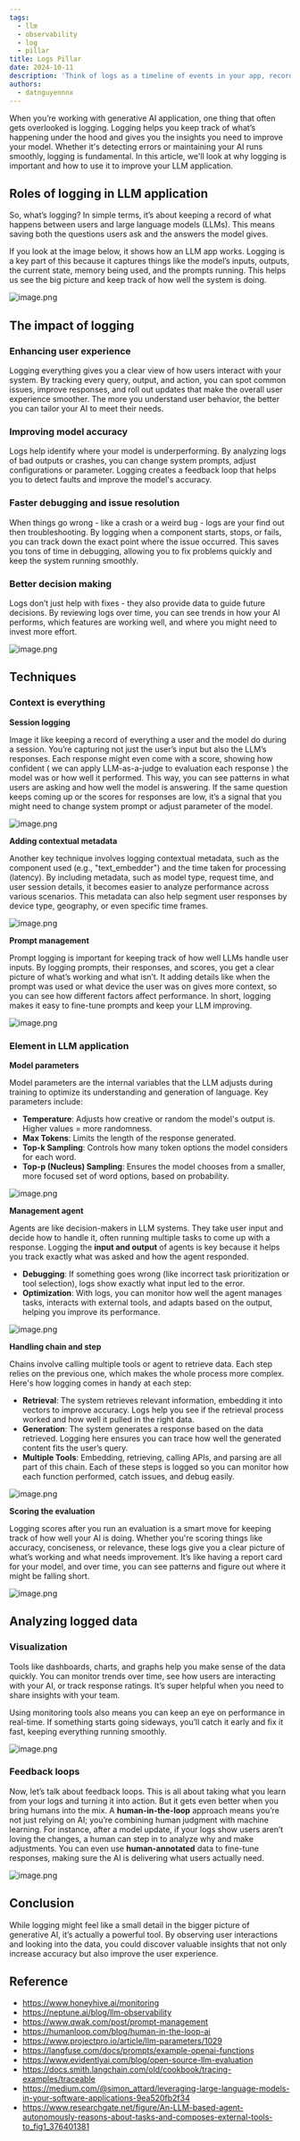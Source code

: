 ```yaml
---
tags:
  - llm
  - observability
  - log
  - pillar
title: Logs Pillar
date: 2024-10-11
description: 'Think of logs as a timeline of events in your app, recording every action or issue so you can easily track what’s happening behind the scenes.'
authors:
  - datnguyennnx
---
```



When you’re working with generative AI application, one thing that often gets overlooked is logging. Logging helps you keep track of what’s happening under the hood and gives you the insights you need to improve your model. Whether it's detecting errors or maintaining your AI runs smoothly, logging is fundamental. In this article, we'll look at why logging is important and how to use it to improve your LLM application.

## Roles of logging in LLM application

So, what’s logging? In simple terms, it’s about keeping a record of what happens between users and large language models (LLMs). This means saving both the questions users ask and the answers the model gives.

If you look at the image below, it shows how an LLM app works. Logging is a key part of this because it captures things like the model’s inputs, outputs, the current state, memory being used, and the prompts running. This helps us see the big picture and keep track of how well the system is doing.

![image.png](assets/logs-pillar-sample-rag-system.webp)

## The impact of logging

### Enhancing user experience

Logging everything gives you a clear view of how users interact with your system. By tracking every query, output, and action, you can spot common issues, improve responses, and roll out updates that make the overall user experience smoother. The more you understand user behavior, the better you can tailor your AI to meet their needs.

### Improving model accuracy

Logs help identify where your model is underperforming. By analyzing logs of bad outputs or crashes, you can change system prompts, adjust configurations or parameter. Logging creates a feedback loop that helps you to detect faults and improve the model's accuracy.

### Faster debugging and issue resolution

When things go wrong - like a crash or a weird bug - logs are your find out then troubleshooting. By logging when a component starts, stops, or fails, you can track down the exact point where the issue occurred. This saves you tons of time in debugging, allowing you to fix problems quickly and keep the system running smoothly.

### Better decision making

Logs don’t just help with fixes - they also provide data to guide future decisions. By reviewing logs over time, you can see trends in how your AI performs, which features are working well, and where you might need to invest more effort. 

![image.png](assets/logs-pillar-sample-view-dashboard.webp)

## Techniques

### Context is everything

**Session logging**

Image it like keeping a record of everything a user and the model do during a session. You’re capturing not just the user’s input but also the LLM’s responses. Each response might even come with a score, showing how confident ( we can apply LLM-as-a-judge to evaluation each response ) the model was or how well it performed. This way, you can see patterns in what users are asking and how well the model is answering. If the same question keeps coming up or the scores for responses are low, it’s a signal that you might need to change system prompt or adjust parameter of the model.

![image.png](assets/logs-pillar-session.webp)

**Adding contextual metadata**

Another key technique involves logging contextual metadata, such as the component used (e.g., "text_embedder") and the time taken for processing (latency). By including metadata, such as model type, request time, and user session details, it becomes easier to analyze performance across various scenarios. This metadata can also help segment user responses by device type, geography, or even specific time frames.

![image.png](assets/logs-pillar-metadata-context.webp)

**Prompt management**

Prompt logging is important for keeping track of how well LLMs handle user inputs. By logging prompts, their responses, and scores, you get a clear picture of what’s working and what isn’t. It adding details like when the prompt was used or what device the user was on gives more context, so you can see how different factors affect performance. In short, logging makes it easy to fine-tune prompts and keep your LLM improving.

![image.png](assets/logs-pillar-prompt-management.webp)

### Element in LLM application

**Model parameters**

Model parameters are the internal variables that the LLM adjusts during training to optimize its understanding and generation of language. Key parameters include:

- **Temperature**: Adjusts how creative or random the model's output is. Higher values = more randomness.
- **Max Tokens**: Limits the length of the response generated.
- **Top-k Sampling**: Controls how many token options the model considers for each word.
- **Top-p (Nucleus) Sampling**: Ensures the model chooses from a smaller, more focused set of word options, based on probability.

![image.png](assets/logs-pillar-llm-parameters.webp)

**Management agent** 

Agents are like decision-makers in LLM systems. They take user input and decide how to handle it, often running multiple tasks to come up with a response. Logging the **input and output** of agents is key because it helps you track exactly what was asked and how the agent responded. 

- **Debugging**: If something goes wrong (like incorrect task prioritization or tool selection), logs show exactly what input led to the error.
- **Optimization**: With logs, you can monitor how well the agent manages tasks, interacts with external tools, and adapts based on the output, helping you improve its performance.

![image.png](assets/logs-pillar-management-agent.webp)

**Handling chain and step**

Chains involve calling multiple tools or agent to retrieve data. Each step relies on the previous one, which makes the whole process more complex. Here's how logging comes in handy at each step:

- **Retrieval**: The system retrieves relevant information, embedding it into vectors to improve accuracy. Logs help you see if the retrieval process worked and how well it pulled in the right data.
- **Generation**: The system generates a response based on the data retrieved. Logging here ensures you can trace how well the generated content fits the user’s query.
- **Multiple Tools**: Embedding, retrieving, calling APIs, and parsing are all part of this chain. Each of these steps is logged so you can monitor how each function performed, catch issues, and debug easily.

![image.png](assets/logs-pillar-tracing-chain.webp)

**Scoring the evaluation**

Logging scores after you run an evaluation is a smart move for keeping track of how well your AI is doing. Whether you're scoring things like accuracy, conciseness, or relevance, these logs give you a clear picture of what’s working and what needs improvement. It’s like having a report card for your model, and over time, you can see patterns and figure out where it might be falling short.

![image.png](assets/logs-pillar-trace-score.webp)

## Analyzing logged data

### Visualization

Tools like dashboards, charts, and graphs help you make sense of the data quickly. You can monitor trends over time, see how users are interacting with your AI, or track response ratings. It’s super helpful when you need to share insights with your team.

Using monitoring tools also means you can keep an eye on performance in real-time. If something starts going sideways, you’ll catch it early and fix it fast, keeping everything running smoothly.

![image.png](assets/logs-pillar-honeyhive-dashboard.webp)

### Feedback loops

Now, let’s talk about feedback loops. This is all about taking what you learn from your logs and turning it into action. But it gets even better when you bring humans into the mix. A **human-in-the-loop** approach means you’re not just relying on AI; you’re combining human judgment with machine learning. For instance, after a model update, if your logs show users aren’t loving the changes, a human can step in to analyze why and make adjustments. You can even use **human-annotated** data to fine-tune responses, making sure the AI is delivering what users actually need.

![image.png](assets/logs-pillar-feedback-loop.webp)

## Conclusion

While logging might feel like a small detail in the bigger picture of generative AI, it’s actually a powerful tool. By observing user interactions and looking into the data, you could discover valuable insights that not only increase accuracy but also improve the user experience. 

## Reference

- https://www.honeyhive.ai/monitoring
- https://neptune.ai/blog/llm-observability
- https://www.qwak.com/post/prompt-management
- https://humanloop.com/blog/human-in-the-loop-ai
- https://www.projectpro.io/article/llm-parameters/1029
- https://langfuse.com/docs/prompts/example-openai-functions
- https://www.evidentlyai.com/blog/open-source-llm-evaluation
- https://docs.smith.langchain.com/old/cookbook/tracing-examples/traceable
- https://medium.com/@simon_attard/leveraging-large-language-models-in-your-software-applications-9ea520fb2f34
- https://www.researchgate.net/figure/An-LLM-based-agent-autonomously-reasons-about-tasks-and-composes-external-tools-to_fig1_376401381